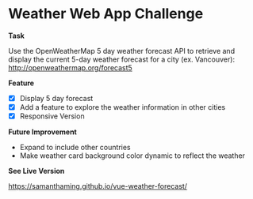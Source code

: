 # Weather Web App Challenge

**Task**

Use the OpenWeatherMap 5 day weather forecast API to retrieve and display the current 5-day weather forecast for a city (ex. Vancouver): http://openweathermap.org/forecast5

**Feature**
- [x] Display 5 day forecast
- [x] Add a feature to explore the weather information in other cities
- [x] Responsive Version

**Future Improvement**
- Expand to include other countries
- Make weather card background color dynamic to reflect the weather

**See Live Version**

https://samanthaming.github.io/vue-weather-forecast/
